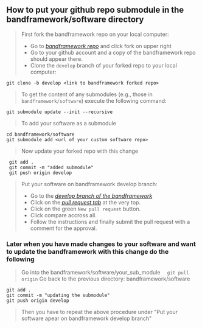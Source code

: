 ## How to put your github repo submodule in the bandframework/software directory

> First fork the bandframework repo on your local computer:
> - Go to *[bandframework repo](https://github.com/bandframework/bandframework/)* and click fork on upper right
> - Go to your github account and a copy of the bandframework repo should appear there.
> - Clone the `develop` branch of your forked repo to your local computer:

`git clone -b develop <link to bandframework forked repo>`

> To get the content of any submodules (e.g., those in `bandframework/software`) execute the following command:

`git submodule update --init --recursive`

> To add your software as a submodule

```
cd bandframework/software
git submodule add <url of your custom software repo>
  ```


> Now update your forked repo with this change
 ```
  git add .
  git commit -m "added submodule"
  git push origin develop
```

> Put your software on bandframework develop branch:
>- Go to the *[develop branch of the bandframework](https://github.com/bandframework/bandframework/tree/develop)*
>- Click on the *[pull request tab](https://github.com/bandframework/bandframework/pulls)* at the very top.
>- Click on the green `New pull request` button.
>- Click compare accross all.
>- Follow the instructions and finally submit the pull request with a comment for the approval. 

### Later when you have made changes to your software and want to update the bandframework with this change do the following

> Go into the bandframework/software/your_sub_module
`  git pull origin`
> Go back to the previous directory: bandframework/software
 ```
 git add .
 git commit -m "updating the submodule"
 git push origin develop
 ```
 > Then you have to repeat the above procedure under "Put your software apear on bandframework develop branch"
